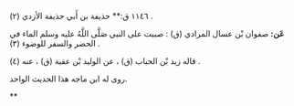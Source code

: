 ١١٤٦ ق:** حذيفة بن أَبي حذيفة الأزدي (٢) .

**عَن:** صفوان بْن عسال المرادي (ق) : صببت على النبي صَلَّى اللَّهُ عليه وسلم الماء في الحضر والسفر للوضوء (٣) .

قاله زيد بْن الحباب (ق) ، عن الوليد بْن عقبة (ق) ، عنه (٤) .

روى له ابن ماجه هذا الحديث الواحد.

**